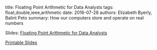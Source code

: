 title: Floating Point Arithmetic for Data Analysts
tags: float,double,ieee,arithmetic
date: 2016-07-28
authors: Elizabeth Byerly, Balint Peto
summary: How our computers store and operate on real numbers



Slides: [Floating Point Arithmetic for Data Analysts]({filename}/presentations/floating-point-arithmetic.html)

[Printable Slides]({filename}/presentations/floating-point-arithmetic.html?print-pdf?showNotes=True)
